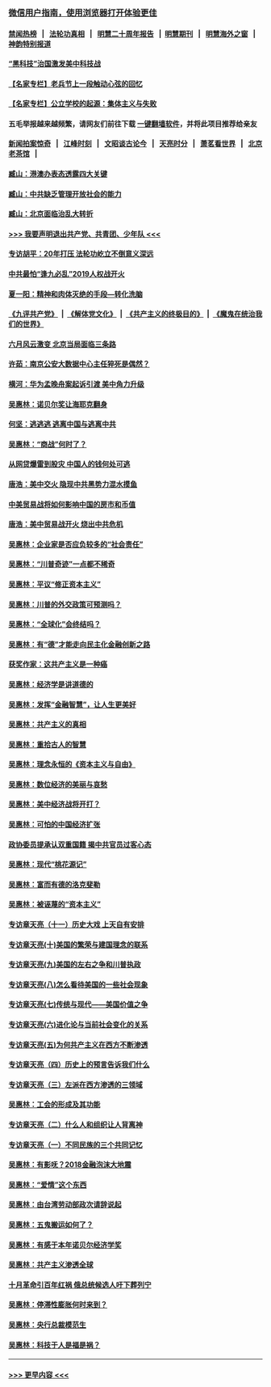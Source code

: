 ### [微信用户指南，使用浏览器打开体验更佳](https://github.com/gfw-breaker/banned-news1/blob/master/indexes/wechat-guide.md?t=0)
#### [禁闻热榜](热点新闻.md?t=0)  &nbsp;&nbsp;|&nbsp;&nbsp; [法轮功真相](https://github.com/gfw-breaker/truth/blob/master/README.md?t=0) &nbsp;&nbsp;|&nbsp;&nbsp; [明慧二十周年报告](https://github.com/gfw-breaker/mh-reports/blob/master/README.md?t=0) &nbsp;&nbsp;|&nbsp;&nbsp;[明慧期刊](https://github.com/gfw-breaker/mh-qikan) &nbsp;&nbsp;|&nbsp;&nbsp; [明慧海外之窗](https://github.com/gfw-breaker/mh-news/blob/master/README.md?t=0) &nbsp;&nbsp;|&nbsp;&nbsp; [神韵特别报道](https://github.com/gfw-breaker/mh-news/blob/master/shenyun.md?t=0)
#### [“黑科技”治国激发美中科技战](../pages/nsc423/n11638056.md?t=02080855) 
#### [【名家专栏】老兵节上一段触动心弦的回忆](../pages/nsc423/n11646016.md?t=02080855) 
#### [【名家专栏】公立学校的起源：集体主义与失败](../pages/nsc423/n11601833.md?t=02080855) 
#### 五毛举报越来越频繁，请网友们前往下载 [一键翻墙软件](https://github.com/gfw-breaker/ssr-accounts)，并将此项目推荐给亲友
#### [新闻拍案惊奇](https://github.com/gfw-breaker/banned-news1/blob/master/pages/link4.md) &nbsp;&nbsp;|&nbsp;&nbsp; [江峰时刻](https://github.com/gfw-breaker/banned-news1/blob/master/pages/link4.md) &nbsp;&nbsp;|&nbsp;&nbsp; [文昭谈古论今](https://github.com/gfw-breaker/banned-news1/blob/master/pages/link4.md) &nbsp;&nbsp;|&nbsp;&nbsp; [天亮时分](https://github.com/gfw-breaker/banned-news1/blob/master/pages/link4.md) &nbsp;&nbsp;|&nbsp;&nbsp; [萧茗看世界](https://github.com/gfw-breaker/banned-news1/blob/master/pages/link4.md) &nbsp;&nbsp;|&nbsp;&nbsp; [北京老茶馆](https://github.com/gfw-breaker/banned-news1/blob/master/pages/link4.md) &nbsp;&nbsp;|&nbsp;&nbsp; 
#### [臧山：港澳办表态透露四大关键](../pages/nsc423/n11421628.md?t=02080855) 
#### [臧山：中共缺乏管理开放社会的能力](../pages/nsc423/n11407457.md?t=02080855) 
#### [臧山：北京面临治乱大转折](../pages/nsc423/n11406895.md?t=02080855) 
#### [>>> 我要声明退出共产党、共青团、少年队 <<<](https://github.com/begood0513/goodnews/blob/master/quit/letter.md) 
#### [专访胡平：20年打压 法轮功屹立不倒意义深远](../pages/nsc423/n11398800.md?t=02080855) 
#### [中共最怕“逢九必乱”2019人权战开火](../pages/nsc423/n11385248.md?t=02080855) 
#### [夏一阳：精神和肉体灭绝的手段—转化洗脑](../pages/nsc423/n11368250.md?t=02080855) 
#### [《九评共产党》](https://github.com/begood0513/9ping.md/blob/master/README.md) &nbsp;|&nbsp; [《解体党文化》](../../../../jtdwh.md/blob/master/README.md)  &nbsp;|&nbsp; [《共产主义的终极目的》](../../../../gczydzjmd.md/blob/master/README.md) &nbsp;|&nbsp; [《魔鬼在统治我们的世界》](../../../../mgztzwmdsj.md/blob/master/README.md) 
#### [六月风云激变 北京当局面临三条路](../pages/nsc423/n11313668.md?t=02080855) 
#### [许茹：南京公安大数据中心主任猝死是偶然？](../pages/nsc423/n11064744.md?t=02080855) 
#### [横河：华为孟晚舟案起诉引渡 美中角力升级](../pages/nsc423/n11027230.md?t=02080855) 
#### [吴惠林：诺贝尔奖让海耶克翻身](../pages/nsc423/n10890049.md?t=02080855) 
#### [何坚：逃逃逃 逃离中国与逃离中共](../pages/nsc423/n10592891.md?t=02080855) 
#### [吴惠林：“商战”何时了？](../pages/nsc423/n10573558.md?t=02080855) 
#### [从网贷爆雷到股灾 中国人的钱何处可逃](../pages/nsc423/n10572800.md?t=02080855) 
#### [唐浩：美中交火 隐现中共黑势力混水摸鱼](../pages/nsc423/n10544040.md?t=02080855) 
#### [中美贸易战将如何影响中国的房市和币值](../pages/nsc423/n10543697.md?t=02080855) 
#### [唐浩：美中贸易战开火 烧出中共危机](../pages/nsc423/n10540126.md?t=02080855) 
#### [吴惠林：企业家是否应负较多的“社会责任”](../pages/nsc423/n10535022.md?t=02080855) 
#### [吴惠林：“川普奇迹”一点都不稀奇](../pages/nsc423/n10512808.md?t=02080855) 
#### [吴惠林：平议“修正资本主义”](../pages/nsc423/n10495724.md?t=02080855) 
#### [吴惠林：川普的外交政策可预测吗？](../pages/nsc423/n10462387.md?t=02080855) 
#### [吴惠林：“全球化”会终结吗？](../pages/nsc423/n10452838.md?t=02080855) 
#### [吴惠林：有“德”才能走向民主化金融创新之路](../pages/nsc423/n10432292.md?t=02080855) 
#### [获奖作家：这共产主义是一种癌](../pages/nsc423/n10431541.md?t=02080855) 
#### [吴惠林：经济学是讲道德的](../pages/nsc423/n10398014.md?t=02080855) 
#### [吴惠林：发挥“金融智慧”，让人生更美好](../pages/nsc423/n10375019.md?t=02080855) 
#### [吴惠林：共产主义的真相](../pages/nsc423/n10351394.md?t=02080855) 
#### [吴惠林：重拾古人的智慧](../pages/nsc423/n10337691.md?t=02080855) 
#### [吴惠林：理念永恒的《资本主义与自由》](../pages/nsc423/n10316274.md?t=02080855) 
#### [吴惠林：数位经济的美丽与哀愁](../pages/nsc423/n10292946.md?t=02080855) 
#### [吴惠林：美中经济战将开打？](../pages/nsc423/n10258825.md?t=02080855) 
#### [吴惠林：可怕的中国经济扩张](../pages/nsc423/n10219147.md?t=02080855) 
#### [政协委员提承认双重国籍 揭中共官员过客心态](../pages/nsc423/n10208809.md?t=02080855) 
#### [吴惠林：现代“桃花源记”](../pages/nsc423/n10185234.md?t=02080855) 
#### [吴惠林：富而有德的洛克斐勒](../pages/nsc423/n10142264.md?t=02080855) 
#### [吴惠林：被诬蔑的“资本主义”](../pages/nsc423/n10124816.md?t=02080855) 
#### [专访章天亮（十一）历史大戏 上天自有安排](../pages/nsc423/n10094905.md?t=02080855) 
#### [专访章天亮(十)美国的繁荣与建国理念的联系](../pages/nsc423/n10094899.md?t=02080855) 
#### [专访章天亮(九)美国的左右之争和川普执政](../pages/nsc423/n10094889.md?t=02080855) 
#### [专访章天亮(八)怎么看待美国的一些社会现象](../pages/nsc423/n10094857.md?t=02080855) 
#### [专访章天亮(七)传统与现代——美国价值之争](../pages/nsc423/n10093140.md?t=02080855) 
#### [专访章天亮(六)进化论与当前社会变化的关系](../pages/nsc423/n10092036.md?t=02080855) 
#### [专访章天亮(五)为何共产主义在西方不断渗透](../pages/nsc423/n10083620.md?t=02080855) 
#### [专访章天亮（四）历史上的预言告诉我们什么](../pages/nsc423/n10083606.md?t=02080855) 
#### [专访章天亮（三）左派在西方渗透的三领域](../pages/nsc423/n10081115.md?t=02080855) 
#### [吴惠林：工会的形成及其功能](../pages/nsc423/n10080633.md?t=02080855) 
#### [专访章天亮（二）什么人和组织让人背离神](../pages/nsc423/n10076637.md?t=02080855) 
#### [专访章天亮（一）不同民族的三个共同记忆](../pages/nsc423/n10074188.md?t=02080855) 
#### [吴惠林：有影呒？2018金融泡沫大地震](../pages/nsc423/n10040534.md?t=02080855) 
#### [吴惠林：“爱情”这个东西](../pages/nsc423/n10019423.md?t=02080855) 
#### [吴惠林：由台湾劳动部政次请辞说起](../pages/nsc423/n9979679.md?t=02080855) 
#### [吴惠林：五鬼搬运如何了？](../pages/nsc423/n9925338.md?t=02080855) 
#### [吴惠林：有感于本年诺贝尔经济学奖](../pages/nsc423/n9871883.md?t=02080855) 
#### [吴惠林：共产主义渗透全球](../pages/nsc423/n9812748.md?t=02080855) 
#### [十月革命引百年红祸 俄总统候选人吁下葬列宁](../pages/nsc423/n9810182.md?t=02080855) 
#### [吴惠林：停滞性膨胀何时来到？](../pages/nsc423/n9764136.md?t=02080855) 
#### [吴惠林：央行总裁模范生](../pages/nsc423/n9728134.md?t=02080855) 
#### [吴惠林：科技于人是福是祸？](../pages/nsc423/n9672982.md?t=02080855) 

----
#### [ >>> 更早内容 <<< ](../indexes/nsc423-earlier.md)
